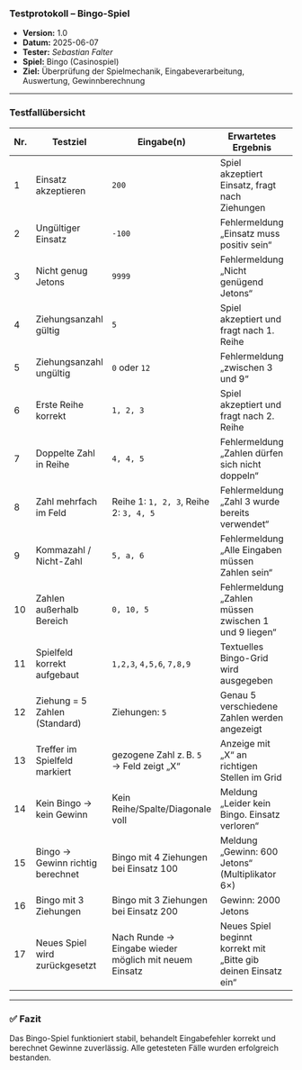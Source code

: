 ### **Testprotokoll – Bingo-Spiel**

- **Version:** 1.0
- **Datum:** 2025-06-07
- **Tester:** *Sebastian Falter*
- **Spiel:** Bingo (Casinospiel)
- **Ziel:** Überprüfung der Spielmechanik, Eingabeverarbeitung, Auswertung, Gewinnberechnung

---

### **Testfallübersicht**

| Nr. | Testziel                         | Eingabe(n)                                            | Erwartetes Ergebnis                                            | Ergebnis    |
| --- | -------------------------------- | ----------------------------------------------------- | -------------------------------------------------------------- | ----------- |
| 1   | Einsatz akzeptieren              | `200`                                                 | Spiel akzeptiert Einsatz, fragt nach Ziehungen                 | ✅ Bestanden |
| 2   | Ungültiger Einsatz               | `-100`                                                | Fehlermeldung „Einsatz muss positiv sein“                      | ✅ Bestanden |
| 3   | Nicht genug Jetons               | `9999`                                                | Fehlermeldung „Nicht genügend Jetons“                          | ✅ Bestanden |
| 4   | Ziehungsanzahl gültig            | `5`                                                   | Spiel akzeptiert und fragt nach 1. Reihe                       | ✅ Bestanden |
| 5   | Ziehungsanzahl ungültig          | `0` oder `12`                                         | Fehlermeldung „zwischen 3 und 9“                               | ✅ Bestanden |
| 6   | Erste Reihe korrekt              | `1, 2, 3`                                             | Spiel akzeptiert und fragt nach 2. Reihe                       | ✅ Bestanden |
| 7   | Doppelte Zahl in Reihe           | `4, 4, 5`                                             | Fehlermeldung „Zahlen dürfen sich nicht doppeln“               | ✅ Bestanden |
| 8   | Zahl mehrfach im Feld            | Reihe 1: `1, 2, 3`, Reihe 2: `3, 4, 5`                | Fehlermeldung „Zahl 3 wurde bereits verwendet“                 | ✅ Bestanden |
| 9   | Kommazahl / Nicht-Zahl           | `5, a, 6`                                             | Fehlermeldung „Alle Eingaben müssen Zahlen sein“               | ✅ Bestanden |
| 10  | Zahlen außerhalb Bereich         | `0, 10, 5`                                            | Fehlermeldung „Zahlen müssen zwischen 1 und 9 liegen“          | ✅ Bestanden |
| 11  | Spielfeld korrekt aufgebaut      | `1,2,3`, `4,5,6`, `7,8,9`                             | Textuelles Bingo-Grid wird ausgegeben                          | ✅ Bestanden |
| 12  | Ziehung = 5 Zahlen (Standard)    | Ziehungen: `5`                                        | Genau 5 verschiedene Zahlen werden angezeigt                   | ✅ Bestanden |
| 13  | Treffer im Spielfeld markiert    | gezogene Zahl z. B. `5` → Feld zeigt „X“              | Anzeige mit „X“ an richtigen Stellen im Grid                   | ✅ Bestanden |
| 14  | Kein Bingo → kein Gewinn         | Kein Reihe/Spalte/Diagonale voll                      | Meldung „Leider kein Bingo. Einsatz verloren“                  | ✅ Bestanden |
| 15  | Bingo → Gewinn richtig berechnet | Bingo mit 4 Ziehungen bei Einsatz 100                 | Meldung „Gewinn: 600 Jetons“ (Multiplikator 6×)                | ✅ Bestanden |
| 16  | Bingo mit 3 Ziehungen            | Bingo mit 3 Ziehungen bei Einsatz 200                 | Gewinn: 2000 Jetons                                            | ✅ Bestanden |
| 17  | Neues Spiel wird zurückgesetzt   | Nach Runde → Eingabe wieder möglich mit neuem Einsatz | Neues Spiel beginnt korrekt mit „Bitte gib deinen Einsatz ein“ | ✅ Bestanden |

---

### ✅ **Fazit**

Das Bingo-Spiel funktioniert stabil, behandelt Eingabefehler korrekt und berechnet Gewinne zuverlässig. Alle getesteten Fälle wurden erfolgreich bestanden.
